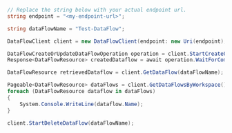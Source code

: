 ```C# Snippet:CreateDataFlowClientPrep
// Replace the string below with your actual endpoint url.
string endpoint = "<my-endpoint-url>";

string dataFlowName = "Test-DataFlow";
```

```C# Snippet:CreateDataFlowClient
DataFlowClient client = new DataFlowClient(endpoint: new Uri(endpoint), credential: new DefaultAzureCredential());
```

```C# Snippet:CreateDataFlow
DataFlowCreateOrUpdateDataFlowOperation operation = client.StartCreateOrUpdateDataFlow(dataFlowName, new DataFlowResource(new DataFlow()));
Response<DataFlowResource> createdDataflow = await operation.WaitForCompletionAsync();
```

```C# Snippet:RetrieveDataFlow
DataFlowResource retrievedDataflow = client.GetDataFlow(dataFlowName);
```

```C# Snippet:ListDataFlows
Pageable<DataFlowResource> dataFlows = client.GetDataFlowsByWorkspace();
foreach (DataFlowResource dataflow in dataFlows)
{
    System.Console.WriteLine(dataflow.Name);
}
```


```C# Snippet:DeleteDataFlow
client.StartDeleteDataFlow(dataFlowName);
```